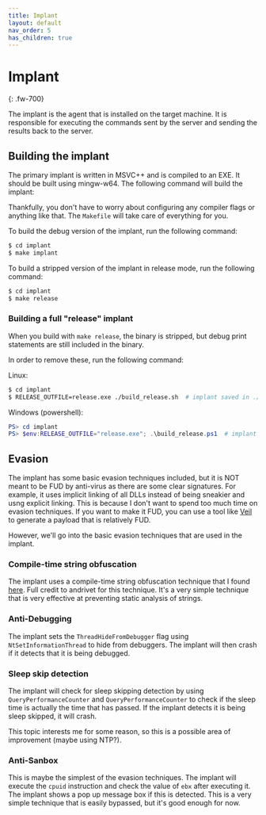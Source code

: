 ```yaml
---
title: Implant
layout: default
nav_order: 5
has_children: true
---
```


# Implant
{: .fw-700}

The implant is the agent that is installed on the target machine. It is responsible for executing the commands sent by the server and sending the results back to the server.

## Building the implant

The primary implant is written in MSVC++ and is compiled to an EXE. It should be built using mingw-w64. The following command will build the implant:

Thankfully, you don't have to worry about configuring any compiler flags or anything like that. The `Makefile` will take care of everything for you.

To build the debug version of the implant, run the following command:

```bash
$ cd implant
$ make implant
```

To build a stripped version of the implant in release mode, run the following command:

```bash
$ cd implant
$ make release
```

### Building a full "release" implant

When you build with `make release`, the binary is stripped, but debug print statements are still included in the binary.

In order to remove these, run the following command:

Linux: 
```bash
$ cd implant
$ RELEASE_OUTFILE=release.exe ./build_release.sh  # implant saved in ./release.exe 
```

Windows (powershell):
```powershell
PS> cd implant
PS> $env:RELEASE_OUTFILE="release.exe"; .\build_release.ps1  # implant saved in ./release.exe 
```

## Evasion

The implant has some basic evasion techniques included, but it is NOT meant to be FUD by anti-virus as there are some clear signatures. For example, it uses implicit linking of all DLLs instead of being sneakier and usng explicit linking. This is because I don't want to spend too much time on evasion techniques. If you want to make it FUD, you can use a tool like [Veil](https://github.com/Veil-Framework/Veil) to generate a payload that is relatively FUD.

However, we'll go into the basic evasion techniques that are used in the implant.

### Compile-time string obfuscation

The implant uses a compile-time string obfuscation technique that I found [here](https://github.com/andrivet/ADVobfuscator). Full credit to andrivet for this technique. It's a very simple technique that is very effective at preventing static analysis of strings.

### Anti-Debugging

The implant sets the `ThreadHideFromDebugger` flag using `NtSetInformationThread` to hide from debuggers. The implant will then crash if it detects that it is being debugged.

### Sleep skip detection

The implant will check for sleep skipping detection by using `QueryPerformanceCounter` and `QueryPerformanceCounter` to check if the sleep time is actually the time that has passed. If the implant detects it is being sleep skipped, it will crash.

This topic interests me for some reason, so this is a possible area of improvement (maybe using NTP?).

### Anti-Sanbox

This is maybe the simplest of the evasion techniques. The implant will execute the `cpuid` instruction and check the value of `ebx` after executing it. The implant shows a pop up message box if this is detected. This is a very simple technique that is easily bypassed, but it's good enough for now.
